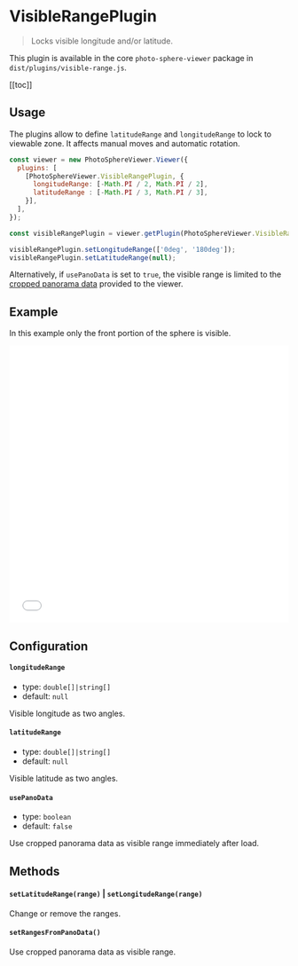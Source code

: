 # VisibleRangePlugin

<ApiButton page="PSV.plugins.VisibleRangePlugin.html"/>

> Locks visible longitude and/or latitude.

This plugin is available in the core `photo-sphere-viewer` package in `dist/plugins/visible-range.js`.

[[toc]]


## Usage

The plugins allow to define `latitudeRange` and `longitudeRange` to lock to viewable zone. It affects manual moves and automatic rotation.

```js
const viewer = new PhotoSphereViewer.Viewer({
  plugins: [
    [PhotoSphereViewer.VisibleRangePlugin, {
      longitudeRange: [-Math.PI / 2, Math.PI / 2],
      latitudeRange : [-Math.PI / 3, Math.PI / 3],
    }],
  ],
});

const visibleRangePlugin = viewer.getPlugin(PhotoSphereViewer.VisibleRangePlugin);

visibleRangePlugin.setLongitudeRange(['0deg', '180deg']);
visibleRangePlugin.setLatitudeRange(null);
```

Alternatively, if `usePanoData` is set to `true`, the visible range is limited to the [cropped panorama data](../guide/cropped-panorama.md#provide-cropping-data) provided to the viewer.

## Example

In this example only the front portion of the sphere is visible.

<iframe style="width: 100%; height: 500px;" src="//jsfiddle.net/mistic100/m2fw1oLd/embedded/result,js/dark" allowfullscreen="allowfullscreen" allowpaymentrequest frameborder="0"></iframe>


## Configuration

#### `longitudeRange`
- type: `double[]|string[]`
- default: `null`

Visible longitude as two angles.

#### `latitudeRange`
- type: `double[]|string[]`
- default: `null`

Visible latitude as two angles.

#### `usePanoData`
- type: `boolean`
- default: `false`

Use cropped panorama data as visible range immediately after load.


## Methods

#### `setLatitudeRange(range)` | `setLongitudeRange(range)`

Change or remove the ranges.

#### `setRangesFromPanoData()`

Use cropped panorama data as visible range.
